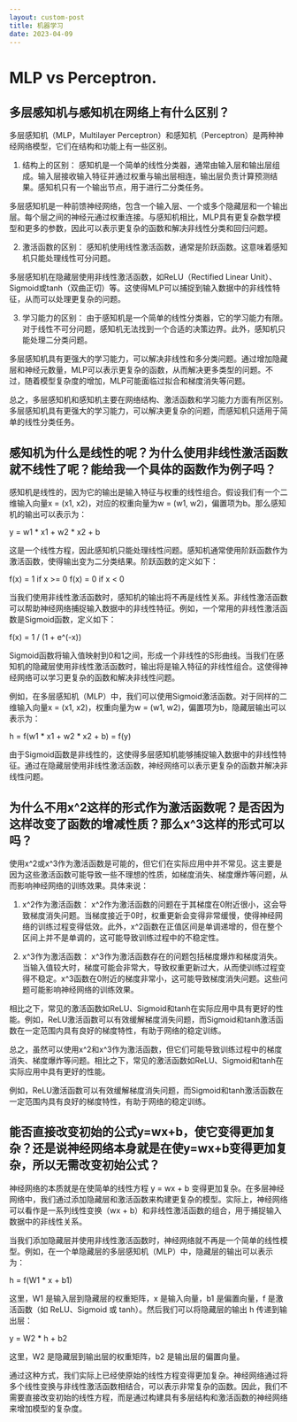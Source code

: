 ```yaml
---
layout: custom-post
title: 机器学习
date: 2023-04-09
---
```


# MLP vs Perceptron.

## 多层感知机与感知机在网络上有什么区别？

多层感知机（MLP，Multilayer Perceptron）和感知机（Perceptron）是两种神经网络模型，它们在结构和功能上有一些区别。

1. 结构上的区别：
   感知机是一个简单的线性分类器，通常由输入层和输出层组成。输入层接收输入特征并通过权重与输出层相连，输出层负责计算预测结果。感知机只有一个输出节点，用于进行二分类任务。

多层感知机是一种前馈神经网络，包含一个输入层、一个或多个隐藏层和一个输出层。每个层之间的神经元通过权重连接。与感知机相比，MLP具有更复杂数学模型和更多的参数，因此可以表示更复杂的函数和解决非线性分类和回归问题。

2. 激活函数的区别：
   感知机使用线性激活函数，通常是阶跃函数。这意味着感知机只能处理线性可分问题。

多层感知机在隐藏层使用非线性激活函数，如ReLU（Rectified Linear Unit）、Sigmoid或tanh（双曲正切）等。这使得MLP可以捕捉到输入数据中的非线性特征，从而可以处理更复杂的问题。

3. 学习能力的区别：
   由于感知机是一个简单的线性分类器，它的学习能力有限。对于线性不可分问题，感知机无法找到一个合适的决策边界。此外，感知机只能处理二分类问题。

多层感知机具有更强大的学习能力，可以解决非线性和多分类问题。通过增加隐藏层和神经元数量，MLP可以表示更复杂的函数，从而解决更多类型的问题。不过，随着模型复杂度的增加，MLP可能面临过拟合和梯度消失等问题。

总之，多层感知机和感知机主要在网络结构、激活函数和学习能力方面有所区别。多层感知机具有更强大的学习能力，可以解决更复杂的问题，而感知机只适用于简单的线性分类任务。

## 感知机为什么是线性的呢？为什么使用非线性激活函数就不线性了呢？能给我一个具体的函数作为例子吗？

感知机是线性的，因为它的输出是输入特征与权重的线性组合。假设我们有一个二维输入向量x = (x1, x2)，对应的权重向量为w = (w1, w2)，偏置项为b。那么感知机的输出可以表示为：

y = w1 \* x1 + w2 \* x2 + b

这是一个线性方程，因此感知机只能处理线性问题。感知机通常使用阶跃函数作为激活函数，使得输出变为二分类结果。阶跃函数的定义如下：

f(x) = 1 if x >= 0
f(x) = 0 if x < 0

当我们使用非线性激活函数时，感知机的输出将不再是线性关系。非线性激活函数可以帮助神经网络捕捉输入数据中的非线性特征。例如，一个常用的非线性激活函数是Sigmoid函数，定义如下：

f(x) = 1 / (1 + e^(-x))

Sigmoid函数将输入值映射到0和1之间，形成一个非线性的S形曲线。当我们在感知机的隐藏层使用非线性激活函数时，输出将是输入特征的非线性组合。这使得神经网络可以学习更复杂的函数和解决非线性问题。

例如，在多层感知机（MLP）中，我们可以使用Sigmoid激活函数。对于同样的二维输入向量x = (x1, x2)，权重向量为w = (w1, w2)，偏置项为b，隐藏层输出可以表示为：

h = f(w1 \* x1 + w2 \* x2 + b) = f(y)

由于Sigmoid函数是非线性的，这使得多层感知机能够捕捉输入数据中的非线性特征。通过在隐藏层使用非线性激活函数，神经网络可以表示更复杂的函数并解决非线性问题。

## 为什么不用x^2这样的形式作为激活函数呢？是否因为这样改变了函数的增减性质？那么x^3这样的形式可以吗？

使用x^2或x^3作为激活函数是可能的，但它们在实际应用中并不常见。这主要是因为这些激活函数可能导致一些不理想的性质，如梯度消失、梯度爆炸等问题，从而影响神经网络的训练效果。具体来说：

1. x^2作为激活函数：
   x^2作为激活函数的问题在于其梯度在0附近很小，这会导致梯度消失问题。当梯度接近于0时，权重更新会变得非常缓慢，使得神经网络的训练过程变得低效。此外，x^2函数在正值区间是单调递增的，但在整个区间上并不是单调的，这可能导致训练过程中的不稳定性。

2. x^3作为激活函数：
   x^3作为激活函数存在的问题包括梯度爆炸和梯度消失。当输入值较大时，梯度可能会非常大，导致权重更新过大，从而使训练过程变得不稳定。x^3函数在0附近的梯度非常小，这可能导致梯度消失问题。这些问题可能影响神经网络的训练效果。

相比之下，常见的激活函数如ReLU、Sigmoid和tanh在实际应用中具有更好的性能。例如，ReLU激活函数可以有效缓解梯度消失问题，而Sigmoid和tanh激活函数在一定范围内具有良好的梯度特性，有助于网络的稳定训练。

总之，虽然可以使用x^2和x^3作为激活函数，但它们可能导致训练过程中的梯度消失、梯度爆炸等问题。相比之下，常见的激活函数如ReLU、Sigmoid和tanh在实际应用中具有更好的性能。

例如，ReLU激活函数可以有效缓解梯度消失问题，而Sigmoid和tanh激活函数在一定范围内具有良好的梯度特性，有助于网络的稳定训练。

## 能否直接改变初始的公式y=wx+b，使它变得更加复杂？还是说神经网络本身就是在使y=wx+b变得更加复杂，所以无需改变初始公式？

神经网络的本质就是在使简单的线性方程 y = wx + b 变得更加复杂。在多层神经网络中，我们通过添加隐藏层和激活函数来构建更复杂的模型。实际上，神经网络可以看作是一系列线性变换（wx + b）和非线性激活函数的组合，用于捕捉输入数据中的非线性关系。

当我们添加隐藏层并使用非线性激活函数时，神经网络就不再是一个简单的线性模型。例如，在一个单隐藏层的多层感知机（MLP）中，隐藏层的输出可以表示为：

h = f(W1 \* x + b1)

这里，W1 是输入层到隐藏层的权重矩阵，x 是输入向量，b1 是偏置向量，f 是激活函数（如 ReLU、Sigmoid 或 tanh）。然后我们可以将隐藏层的输出 h 传递到输出层：

y = W2 \* h + b2

这里，W2 是隐藏层到输出层的权重矩阵，b2 是输出层的偏置向量。

通过这种方式，我们实际上已经使原始的线性方程变得更加复杂。神经网络通过将多个线性变换与非线性激活函数相结合，可以表示非常复杂的函数。因此，我们不需要直接改变初始的线性方程，而是通过构建具有多层结构和激活函数的神经网络来增加模型的复杂度。
